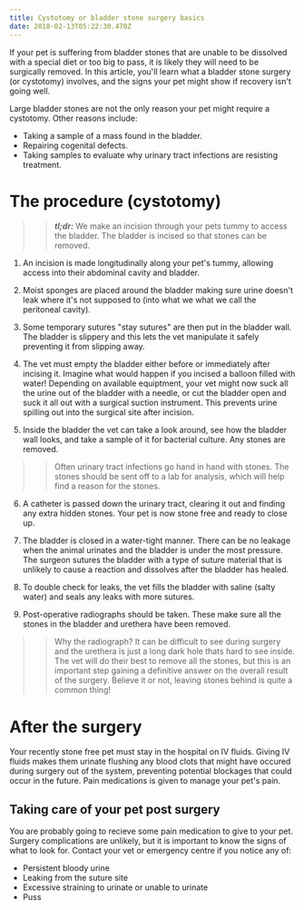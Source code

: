 ```yaml
---
title: Cystotomy or bladder stone surgery basics
date: 2018-02-13T05:22:30.470Z
---
```

If your pet is suffering from bladder stones that are unable to be dissolved with a special diet or too big to pass, it is likely they will need to be surgically removed. In this article, you'll learn what a bladder stone surgery (or cystotomy) involves, and the signs your pet might show if recovery isn't going well.

Large bladder stones are not the only reason your pet might require a cystotomy. Other reasons include:

- Taking a sample of a mass found in the bladder.
- Repairing cogenital defects.
- Taking samples to evaluate why urinary tract infections are resisting treatment.

# The procedure (cystotomy)

>> *__tl;dr:__* We make an incision through your pets tummy to access the bladder. The bladder is incised so that stones can be removed.

1. An incision is made longitudinally along your pet's tummy, allowing access into their abdominal cavity and bladder.

2. Moist sponges are placed around the bladder making sure urine doesn't leak where it's not supposed to (into what we what we call the peritoneal cavity).

3. Some temporary sutures "stay sutures" are then put in the bladder wall. The bladder is slippery and this lets the vet manipulate it safely preventing it from slipping away.

4. The vet must empty the bladder either before or immediately after incising it. Imagine what would happen if you incised a balloon filled with water! Depending on available equiptment, your vet might now suck all the urine out of the bladder with a needle, or cut the bladder open and suck it all out with a surgical suction instrument. This prevents urine spilling out into the surgical site after incision.

5.  Inside the bladder the vet can take a look around, see how the bladder wall looks, and take a sample of it for bacterial culture. Any stones are removed.

>> Often urinary tract infections go hand in hand with stones. The stones should be sent off to a lab for analysis, which will help find a reason for the stones.

6. A catheter is passed down the urinary tract, clearing it out and finding any extra hidden stones. Your pet is now stone free and ready to close up.

7. The bladder is closed in a water-tight manner. There can be no leakage when the animal urinates and the bladder is under the most pressure. The surgeon sutures the bladder with a type of suture material that is unlikely to cause a reaction and dissolves after the bladder has healed.

8. To double check for leaks, the vet fills the bladder with saline (salty water) and seals any leaks with more sutures.

9. Post-operative radiographs should be taken. These make sure all the stones in the bladder and urethera have been removed.

>> Why the radiograph? It can be difficult to see during surgery and the urethera is just a long dark hole thats hard to see inside. The vet will do their best to remove all the stones, but this is an important step gaining a definitive answer on the overall result of the surgery. Believe it or not, leaving stones behind is quite a common thing!

# After the surgery

Your recently stone free pet must stay in the hospital on IV fluids. Giving IV fluids makes them urinate flushing any blood clots that might have occured during surgery out of the system, preventing potential blockages that could occur in the future. Pain medications is given to manage your pet's pain.


## Taking care of your pet post surgery

You are probably going to recieve some pain medication to give to your pet.
Surgery complications are unlikely, but it is important to know the signs of what to look for. Contact your vet or emergency centre if you notice any of:

* Persistent bloody urine
* Leaking from the suture site
* Excessive straining to urinate or unable to urinate
* Puss




